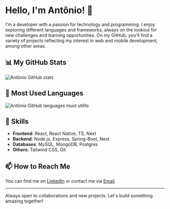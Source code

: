 # Hello, I'm Antônio! 👋

I'm a developer with a passion for technology and programming. I enjoy exploring different languages and frameworks, always on the lookout for new challenges and learning opportunities. On my GitHub, you'll find a variety of projects reflecting my interest in web and mobile development, among other areas.

## 📊 My GitHub Stats

![Antônio GitHub stats](https://github-readme-stats.vercel.app/api?username=Antonio880&show_icons=true&theme=tokyonight)

## 🚀 Most Used Languages

![Antônio GitHub languages must utilits](https://github-readme-stats.vercel.app/api/top-langs?locale=en&hide=css,html&theme=tokyonight&hide_border=false&username=Antonio880&langs_count=4)

## 💼 Skills

- **Frontend**: React, React Native, TS, Next
- **Backend**: Node.js, Express, Spring-Boot, Nest
- **Databases**: MySQL, MongoDB, Postgres
- **Others**: Tailwind CSS, Git

## 📫 How to Reach Me

You can find me on [LinkedIn](https://www.linkedin.com/in/antoniocruzgomes/) or contact me via [Email](mailto:antoniocruzgomes880@gmail.com).

---

Always open to collaborations and new projects. Let's build something amazing together!
